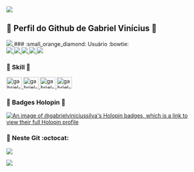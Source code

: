 
 <a href="https://sites.google.com/view/gv-loja" target="_blank" >
  <img src="https://visitor-badge.laobi.icu/badge?page_id=/gabriel-vinicius-silva" />
</a>

## :small_orange_diamond: Perfil do Github de Gabriel Vinícius 👋
 
<div>
 <a href="https://sites.google.com/view/gv-loja" target="_blank" >
    <img src="https://img.shields.io/badge/website-000000?style=for-the-badge&logo=About.me&logoColor=white" /> 
  </a>
### :small_orange_diamond: Usuário :bowtie:
<div>
  <a href="https://github.com/jgabriel-vinicius-silva">
      <img src="https://img.shields.io/badge/Windows-0078D6?style=for-the-badge&logo=windows&logoColor=white" />
      <img src="https://img.shields.io/badge/Notepad++-90E59A.svg?style=for-the-badge&logo=notepad%2B%2B&logoColor=black" />  
      <img src="https://img.shields.io/badge/VS%20Code-0078d7.svg?style=for-the-badge&logo=visual-studio-code&logoColor=white" />
      <img src="https://img.shields.io/badge/GitHub-181717.svg?style=for-the-badge&logo=github&logoColor=white" />
      <img src="https://img.shields.io/badge/Git%20Bash-4f4f4f.svg?style=for-the-badge&logo=git&logoColor=white" />

  </a>
</div>

### :small_orange_diamond: Skill :clap:
<div>
    <a href="https://github.com/gabriel-vinicius-silva">
        <img height="30" width="40" alt="gabriel-vinicius-silva-Js" src="https://cdn.jsdelivr.net/gh/devicons/devicon/icons/javascript/javascript-plain.svg" />
        <img height="30" width="40" alt="gabriel-vinicius-silva-Git" src="https://cdn.jsdelivr.net/gh/devicons/devicon/icons/git/git-original.svg" />
        <img height="30" width="40" alt="gabriel-vinicius-silva-Github" src="https://cdn.jsdelivr.net/gh/devicons/devicon/icons/github/github-original.svg" />
        <img height="30" width="40" alt="gabriel-vinicius-silva-Photoshop" src="https://cdn.jsdelivr.net/gh/devicons/devicon/icons/photoshop/photoshop-plain.svg" />
    </a>
</div>          

### :small_orange_diamond: Badges Holopin :paperclip:

[![An image of @gabrielviniciussilva's Holopin badges, which is a link to view their full Holopin profile](https://holopin.me/gabrielviniciussilva)](https://holopin.io/@gabrielviniciussilva)


### :small_orange_diamond: Neste Git :octocat:
<a href="https://github.com/gabriel-vinicius-silva">
<p>
<img align="center" src="https://github-readme-stats.vercel.app/api?username=gabriel-vinicius-silva&show_icons=true&theme=radical&locale=pt-BR&include_all_commits=true&count_private=true&hide=contribs" />
</p>
<p>
<img align="center" src="https://github-readme-stats.vercel.app/api/top-langs/?username=gabriel-vinicius-silva&theme=radical&locale=pt-BR&layout=compact" />
</p>
</a>
  
